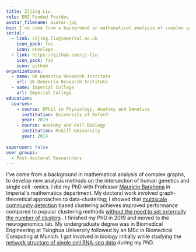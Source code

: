 ```yaml
---
title: Zijing Liu
role: DRI Funded Postdoc
avatar_filename: avatar.jpg
bio: I've come from a background in mathematical analysis of complex graphs, to develop new analysis methods on the intersection of human genetics and single cell -omics.
social:
  - link: zijing.liu@imperial.ac.uk
    icon_pack: fas
    icon: envelope
  - link: https://github.com/zj-liu
    icon_pack: fab
    icon: github        
organizations:
  - name: UK Dementia Research Institute
    url: UK Dementia Research Institute
  - name: Imperial College
    url: Imperial College
education:
  courses:
    - course: DPhil in Physiology, Anatomy and Genetics
      institution: University of Oxford
      year: 2019
    - course: Anatomy and Cell Biology
      institution: McGill University
      year: 2014      
      
superuser: false
user_groups:
  - Post-doctoral Researchers
---
```


I've come from a background in mathematical analysis of complex graphs, to develop new analysis methods on the intersection of human genetics and single cell -omics. I did my PhD with Professor [Mauricio Barahona](https://www.imperial.ac.uk/people/m.barahona) in Imperial's mathematics department. My doctoral work involved graph-theoretical approaches to data-clustering; I showed that [multiscale community detection](https://academic.oup.com/comnet/article/6/2/157/4037125) based clustering achieves improved performance compared to popular clustering methods [without the need to set externally the number of clusters](https://link.springer.com/article/10.1007/s41109-019-0248-7) . I finished my PhD in 2019 and moved to the neurogenomics lab. My undergraduate degree was in Biomedical Engineering at Tsinghua University followed by an MSc in Biomedical Computing at Munich. I got involved in biology initially while studying the [network structure of single cell RNA-seq data](https://spiral.imperial.ac.uk/handle/10044/1/70845) during my PhD.

